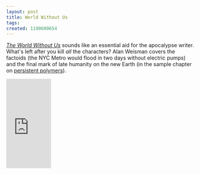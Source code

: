 ```yaml
---
layout: post
title: World Without Us
tags: 
created: 1190600654
---
```

<a href="http://www.worldwithoutus.com/"><em>The World Without Us</em></a> sounds like an essential aid for the apocalypse writer.  What's left after you kill <em>all</em> the characters?  Alan Weisman covers the factoids (the NYC Metro would flood in two days without electric pumps) and the final mark of late humanity on the new Earth (in the sample chapter on <a href="http://www.worldwithoutus.com/excerpt.html">persistent polymers</a>).<!--break-->

<iframe src="http://rcm.amazon.com/e/cm?t=mcdema-20&o=1&p=8&l=as1&asins=0312347294&fc1=000000&IS2=1&lt1=_top&lc1=336699&bc1=FFFFE3&bg1=FFFFE3&f=ifr" style="width:120px;height:240px;" scrolling="no" marginwidth="0" marginheight="0" frameborder="0"></iframe>
